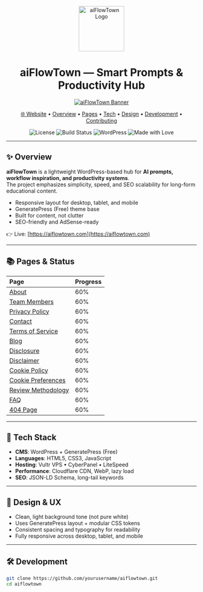 <!-- README.md for aiFlowTown -->

<p align="center">
  <a href="https://aiflowtown.com">
    <img src="https://aiflowtown.com/wp-content/uploads/2025/10/aiflowtown-logo-v2.webp" alt="aiFlowTown Logo" width="120">
  </a>
</p>

<h1 align="center">aiFlowTown — Smart Prompts & Productivity Hub</h1>

<p align="center">
  <a href="https://aiflowtown.com">
    <img src="https://aiflowtown.com/wp-content/uploads/2025/10/project_aiflowtown_banner-1.webp" alt="aiFlowTown Banner">
  </a>
</p>

<p align="center">
  <a href="https://aiflowtown.com">🌐 Website</a> •
  <a href="#-overview">Overview</a> •
  <a href="#-pages--status">Pages</a> •
  <a href="#-tech-stack">Tech</a> •
  <a href="#-design--ux">Design</a> •
  <a href="#-development">Development</a> •
  <a href="#-contributing">Contributing</a>
</p>

<p align="center">
  <img alt="License" src="https://img.shields.io/badge/License-MIT-green">
  <img alt="Build Status" src="https://img.shields.io/badge/Status-Building-blue">
  <img alt="WordPress" src="https://img.shields.io/badge/WordPress-GeneratePress%20Free-21759B">
  <img alt="Made with Love" src="https://img.shields.io/badge/Made%20with-❤️-ff69b4">
</p>

---

## ✨ Overview
**aiFlowTown** is a lightweight WordPress-based hub for **AI prompts, workflow inspiration, and productivity systems**.  
The project emphasizes simplicity, speed, and SEO scalability for long-form educational content.

- Responsive layout for desktop, tablet, and mobile  
- GeneratePress (Free) theme base  
- Built for content, not clutter  
- SEO-friendly and AdSense-ready  

👉 Live: [https://aiflowtown.com](https://aiflowtown.com)

---

## 📚 Pages & Status

| Page | Progress |
|:--|:--|
| [About](https://aiflowtown.com/about/) | 60% |
| [Team Members](https://aiflowtown.com/team-members/) | 60% |
| [Privacy Policy](https://aiflowtown.com/privacy-policy/) | 60% |
| [Contact](https://aiflowtown.com/contact/) | 60% |
| [Terms of Service](https://aiflowtown.com/terms-of-service/) | 60% |
| [Blog](https://aiflowtown.com/blog/) | 60% |
| [Disclosure](https://aiflowtown.com/disclosure/) | 60% |
| [Disclaimer](https://aiflowtown.com/disclaimer/) | 60% |
| [Cookie Policy](https://aiflowtown.com/cookie-policy/) | 60% |
| [Cookie Preferences](https://aiflowtown.com/cookie-preferences/) | 60% |
| [Review Methodology](https://aiflowtown.com/review-methodology/) | 60% |
| [FAQ](https://aiflowtown.com/faq/) | 60% |
| [404 Page](https://aiflowtown.com/page-404/) | 60% |

---

## 🧱 Tech Stack
- **CMS**: WordPress + GeneratePress (Free)  
- **Languages**: HTML5, CSS3, JavaScript  
- **Hosting**: Vultr VPS • CyberPanel • LiteSpeed  
- **Performance**: Cloudflare CDN, WebP, lazy load  
- **SEO**: JSON-LD Schema, long-tail keywords  

---

## 🎨 Design & UX
- Clean, light background tone (not pure white)  
- Uses GeneratePress layout + modular CSS tokens  
- Consistent spacing and typography for readability  
- Fully responsive across desktop, tablet, and mobile  

---

## 🛠 Development

```bash
git clone https://github.com/yourusername/aiflowtown.git
cd aiflowtown
